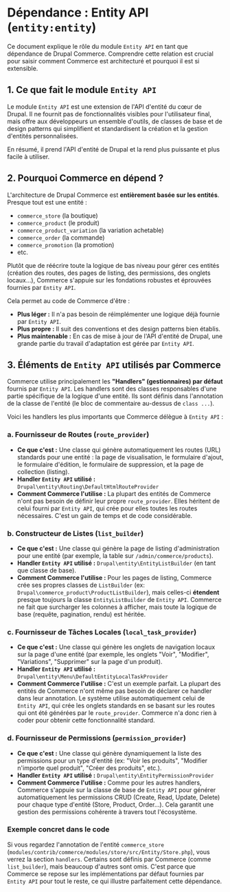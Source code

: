 # Dépendance : Entity API (`entity:entity`)

Ce document explique le rôle du module `Entity API` en tant que dépendance de Drupal Commerce. Comprendre cette relation est crucial pour saisir comment Commerce est architecturé et pourquoi il est si extensible.

## 1. Ce que fait le module `Entity API`

Le module `Entity API` est une extension de l'API d'entité du cœur de Drupal. Il ne fournit pas de fonctionnalités visibles pour l'utilisateur final, mais offre aux développeurs un ensemble d'outils, de classes de base et de design patterns qui simplifient et standardisent la création et la gestion d'entités personnalisées.

En résumé, il prend l'API d'entité de Drupal et la rend plus puissante et plus facile à utiliser.

## 2. Pourquoi Commerce en dépend ?

L'architecture de Drupal Commerce est **entièrement basée sur les entités**. Presque tout est une entité :

*   `commerce_store` (la boutique)
*   `commerce_product` (le produit)
*   `commerce_product_variation` (la variation achetable)
*   `commerce_order` (la commande)
*   `commerce_promotion` (la promotion)
*   etc.

Plutôt que de réécrire toute la logique de bas niveau pour gérer ces entités (création des routes, des pages de listing, des permissions, des onglets locaux...), Commerce s'appuie sur les fondations robustes et éprouvées fournies par `Entity API`.

Cela permet au code de Commerce d'être :
*   **Plus léger :** Il n'a pas besoin de réimplémenter une logique déjà fournie par `Entity API`.
*   **Plus propre :** Il suit des conventions et des design patterns bien établis.
*   **Plus maintenable :** En cas de mise à jour de l'API d'entité de Drupal, une grande partie du travail d'adaptation est gérée par `Entity API`.

## 3. Éléments de `Entity API` utilisés par Commerce

Commerce utilise principalement les **"Handlers" (gestionnaires) par défaut** fournis par `Entity API`. Les handlers sont des classes responsables d'une partie spécifique de la logique d'une entité. Ils sont définis dans l'annotation de la classe de l'entité (le bloc de commentaire au-dessus de `class ...`).

Voici les handlers les plus importants que Commerce délègue à `Entity API` :

### a. Fournisseur de Routes (`route_provider`)

*   **Ce que c'est :** Une classe qui génère automatiquement les routes (URL) standards pour une entité : la page de visualisation, le formulaire d'ajout, le formulaire d'édition, le formulaire de suppression, et la page de collection (listing).
*   **Handler `Entity API` utilisé :** `Drupal\entity\Routing\DefaultHtmlRouteProvider`
*   **Comment Commerce l'utilise :** La plupart des entités de Commerce n'ont pas besoin de définir leur propre `route_provider`. Elles héritent de celui fourni par `Entity API`, qui crée pour elles toutes les routes nécessaires. C'est un gain de temps et de code considérable.

### b. Constructeur de Listes (`list_builder`)

*   **Ce que c'est :** Une classe qui génère la page de listing d'administration pour une entité (par exemple, la table sur `/admin/commerce/products`).
*   **Handler `Entity API` utilisé :** `Drupal\entity\EntityListBuilder` (en tant que classe de base).
*   **Comment Commerce l'utilise :** Pour les pages de listing, Commerce crée ses propres classes de `ListBuilder` (ex: `Drupal\commerce_product\ProductListBuilder`), mais celles-ci **étendent** presque toujours la classe `EntityListBuilder` de `Entity API`. Commerce ne fait que surcharger les colonnes à afficher, mais toute la logique de base (requête, pagination, rendu) est héritée.

### c. Fournisseur de Tâches Locales (`local_task_provider`)

*   **Ce que c'est :** Une classe qui génère les onglets de navigation locaux sur la page d'une entité (par exemple, les onglets "Voir", "Modifier", "Variations", "Supprimer" sur la page d'un produit).
*   **Handler `Entity API` utilisé :** `Drupal\entity\Menu\DefaultEntityLocalTaskProvider`
*   **Comment Commerce l'utilise :** C'est un exemple parfait. La plupart des entités de Commerce n'ont même pas besoin de déclarer ce handler dans leur annotation. Le système utilise automatiquement celui de `Entity API`, qui crée les onglets standards en se basant sur les routes qui ont été générées par le `route_provider`. Commerce n'a donc rien à coder pour obtenir cette fonctionnalité standard.

### d. Fournisseur de Permissions (`permission_provider`)

*   **Ce que c'est :** Une classe qui génère dynamiquement la liste des permissions pour un type d'entité (ex: "Voir les produits", "Modifier n'importe quel produit", "Créer des produits", etc.).
*   **Handler `Entity API` utilisé :** `Drupal\entity\EntityPermissionProvider`
*   **Comment Commerce l'utilise :** Comme pour les autres handlers, Commerce s'appuie sur la classe de base de `Entity API` pour générer automatiquement les permissions CRUD (Create, Read, Update, Delete) pour chaque type d'entité (Store, Product, Order...). Cela garantit une gestion des permissions cohérente à travers tout l'écosystème.

### Exemple concret dans le code

Si vous regardez l'annotation de l'entité `commerce_store` (`modules/contrib/commerce/modules/store/src/Entity/Store.php`), vous verrez la section `handlers`. Certains sont définis par Commerce (comme `list_builder`), mais beaucoup d'autres sont omis. C'est parce que Commerce se repose sur les implémentations par défaut fournies par `Entity API` pour tout le reste, ce qui illustre parfaitement cette dépendance.
